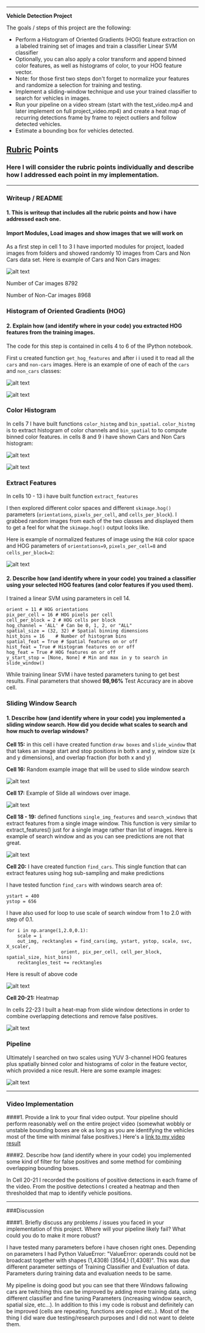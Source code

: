 
---

**Vehicle Detection Project**

The goals / steps of this project are the following:

* Perform a Histogram of Oriented Gradients (HOG) feature extraction on a labeled training set of images and train a classifier Linear SVM classifier
* Optionally, you can also apply a color transform and append binned color features, as well as histograms of color, to your HOG feature vector. 
* Note: for those first two steps don't forget to normalize your features and randomize a selection for training and testing.
* Implement a sliding-window technique and use your trained classifier to search for vehicles in images.
* Run your pipeline on a video stream (start with the test_video.mp4 and later implement on full project_video.mp4) and create a heat map of recurring detections frame by frame to reject outliers and follow detected vehicles.
* Estimate a bounding box for vehicles detected.

[//]: # (Image References)
[image1]: ./examples/car_not_car.jpg
[image2]: ./examples/hog_cars.jpg
[image3]: ./examples/hog_non_cars.jpg
[image4]: ./examples/cars_histogram.jpg
[image5]: ./examples/non_cars_histogram.jpg
[image6]: ./examples/normalized_features.jpg
[image7]: ./examples/example_image.jpg
[image8]: ./examples/example_image_windows.jpg
[image9]: ./examples/slide_windows.jpg
[image10]: ./examples/pipeline_image.jpg
[image11]: ./examples/heatmap.jpg
[image12]: ./examples/pipeline.jpg
[video1]: ./test_video_out_2.mp4

## [Rubric](https://review.udacity.com/#!/rubrics/513/view) Points
### Here I will consider the rubric points individually and describe how I addressed each point in my implementation.  

---
### Writeup / README

#### 1. This is writeup that includes all the rubric points and how i have addressed each one.

#### Import Modules, Load images and show images that we will work on

As a first step in cell 1 to 3 I have imported modules for project, loaded images from folders and showed randomly 10 images from Cars and Non Cars data set. 
Here is example of Cars and Non Cars images:

![alt text][image1]

Number of Car images 8792

Number of Non-Car images 8968

### Histogram of Oriented Gradients (HOG)

#### 2. Explain how (and identify where in your code) you extracted HOG features from the training images.

The code for this step is contained in cells 4 to 6 of the IPython notebook.

First u created function `get_hog_features` and after i i used it to read all the `cars` and `non-cars` images.  Here is an example of one of each of the `cars` and `non_cars` classes:

![alt text][image2]

![alt text][image3]

### Color Histogram 

In cells 7 I have built functions `color_histmg` and `bin_spatial`. `color_histmg` is to extract histogram of color channels and  `bin_spatial` to to compute binned color features.
in cells 8 and 9 i have shown Cars and Non Cars histogram:
 
![alt text][image4]

![alt text][image5]

### Extract Features

In cells 10 - 13 i have built function `extract_features` 

I then explored different color spaces and different `skimage.hog()` parameters (`orientations`, `pixels_per_cell`, and `cells_per_block`).  I grabbed random images from each of the two classes and displayed them to get a feel for what the `skimage.hog()` output looks like.

Here is example of normalized features of image using the `RGB` color space and HOG parameters of `orientations=9`, `pixels_per_cell=8` and `cells_per_block=2`:

![alt text][image6]

#### 2. Describe how (and identify where in your code) you trained a classifier using your selected HOG features (and color features if you used them).

I trained a linear SVM using parameters in cell 14.

```color_space = 'YUV' # Can be RGB, HSV, LUV, HLS, YUV, YCrCb
orient = 11 # HOG orientations
pix_per_cell = 16 # HOG pixels per cell
cell_per_block = 2 # HOG cells per block
hog_channel = 'ALL' # Can be 0, 1, 2, or "ALL"
spatial_size = (32, 32) # Spatial binning dimensions
hist_bins = 16    # Number of histogram bins
spatial_feat = True # Spatial features on or off
hist_feat = True # Histogram features on or off
hog_feat = True # HOG features on or off
y_start_stop = [None, None] # Min and max in y to search in slide_window()
```

While training linear SVM i have tested parameters tuning to get best results. Final parameters that showed **98,96%** Test Accuracy are in above cell.  

### Sliding Window Search

#### 1. Describe how (and identify where in your code) you implemented a sliding window search.  How did you decide what scales to search and how much to overlap windows?

**Cell 15:** in this cell i have created function `draw boxes` and `slide_window` that that takes an image  start and stop positions in both x and y, window size (x and y dimensions),  and overlap fraction (for both x and y)

**Cell 16:** Random example image that will be used to slide window search

![alt text][image7]

**Cell 17:** Example of Slide all windows over image.

![alt text][image8]

**Cell 18 - 19:** defined functions `single_img_features` and `search_windows` that extract features from a single image window. This function is very similar to extract_features() just for a single image rather than list of images. Here is example of search window and as you can see predictions are not that great. 

![alt text][image9]

**Cell 20:** I have created function `find_cars`. This single function that can extract features using hog sub-sampling and make predictions

I have tested function `find_cars` with windows search area of:
```
ystart = 400
ystop = 656  
```
I have also used for loop to use scale of search window from 1 to 2.0 with step of 0.1.
```
for i in np.arange(1,2.0,0.1):
    scale = i
    out_img, recktangles = find_cars(img, ystart, ystop, scale, svc, X_scaler, 
                    orient, pix_per_cell, cell_per_block, spatial_size, hist_bins)
    recktangles_test += recktangles
```

Here is result of above code

![alt text][image10]

**Cell 20-21:** Heatmap

In cells 22-23 I built a heat-map from slide window detections in order to combine overlapping detections and remove false positives.

![alt text][image11]

### Pipeline

Ultimately I searched on two scales using YUV 3-channel HOG features plus spatially binned color and histograms of color in the feature vector, which provided a nice result.  Here are some example images:

![alt text][image12]

---

### Video Implementation

####1. Provide a link to your final video output.  Your pipeline should perform reasonably well on the entire project video (somewhat wobbly or unstable bounding boxes are ok as long as you are identifying the vehicles most of the time with minimal false positives.)
Here's a [link to my video result](./test_video_out_2.mp4)


####2. Describe how (and identify where in your code) you implemented some kind of filter for false positives and some method for combining overlapping bounding boxes.

In Cell 20-21 I recorded the positions of positive detections in each frame of the video.  From the positive detections I created a heatmap and then thresholded that map to identify vehicle positions.

---

###Discussion

####1. Briefly discuss any problems / issues you faced in your implementation of this project.  Where will your pipeline likely fail?  What could you do to make it more robust?

I have tested many parameters before i have chosen right ones. Depending on parameters I had Python ValueError: "ValueError: operands could not be broadcast together with shapes
 (1,4308) (3564,) (1,4308)". This was due different parameter settings of Training Classifier and Evaluation of data. Parameters during training data and evaluation needs to be same.

My pipeline is doing good but you can see that there Windows fallowing cars are twitching this can be improved by adding more training data, using different classifier and fine tuning Parameters (increasing window search, spatial size, etc…). In addition to this i my code is robust and definitely can be improved (cells are repeating, functions are copied etc..). Most of the thing I did ware due testing/research purposes and I did not want to delete them.

